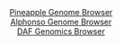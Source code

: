 <div id="Pineapple_Genome_Browser" align="center">
  <a href="https://igv.org/app/?sessionURL=blob:zZJRb9owFIX_i6VWmxQSJyEJiVRN0ELXwooGS5FaVZHjOMHFsVPbhALiv89Fm_bSh_KwaZIf7Ktr33OOvz1oiVRUcJAAz3YD23WBBdRSbOaobhi5QzVRICkRU8QCkpREEo4JSPagREqjdDYxN5daNypxHKqbTo14JWzl26hGO8HRRtlY1M6lYAzlQiItpHIGErXCoVXb2ZAcNY1tZvt24BRIIwexZim4Ek5DeJVtzHvZ71JWES5qktVrpulRQGb0GI2FXaIv_cW8jzFRaky2N8VFf3zTv_eH6cN1ePmQTr8u0nBxPqcVR3otyQXaBau23s6HLZ6yaDW5a5b59Zk36i68b9_P_Kvz4WtDJVEXbuT2_F4v7nZNNJQX5PV_cm0WPdG5HhubOa3ICAr9A9_hmXorLKFMCby9edd7AA4WYAKvDQ0AL2WUuNDyYWgFXth527o9C8LYJCQFBcnjkwW0RHhl2h_3QG8bwwxQ5GV9xMcCQhZEgqQTQxi5cewF3agL49g9WHuwluzvxTtKZ3EEvb7nhVlJmTZAF5nijbIR53aLS7vanZjnfW84SwczX1VXrMaj0IXj1ZRPX6b4fY4C49.MPn6hMfoRRf.EvI8IsXV.Km41DDdn3kCsnydXl9GzHMyK2.r5ddBrt3L1bkChsXtaOKWQNdKm31TM8RdvLZIUcW0KLVU0p4zq7cLkKDYgcT3fYAuwYMJwCGSVf4IWtNwAfv6Dp394OvwE">Pineapple Genome Browser</a>
</div>
<div id="Alphonso_Genome_Browser" align="center">
  <a href="https://igv.org/app/?sessionURL=blob:zZJdb5swGIX_i6VWm0TAQBMCUjXRNGnTL9akKVurChligzOwiW1I0ij_fW61aTe5aC42TbIl.5Xt95zjZwtaLCTlDATAMe2uadvAALLgqymq6hLfoQpLEBBUSmwAgQkWmGUYBFtAkFRoNrnRNwulahlYFlV1p0Is56Z0TVShV87QSpoZr6wBL0uUcoEUF9I6E6jlFs3bzgqnqK5N3ds1u9YcKWShsi44k9yqMcuTlX4v.V1Kcsx4hZOqKRV9F5BoPVrj3CToSxhPwyzDUl7jzXh.Gl6Pw0d3OHu66A2eZtFlPOvFx1OaM6QagU.HWTZ8IOOvNzcpi8glcZtBM8b49oHzI_f8eLiuqcDy1Pbsvtv3oefpYCib4_X_5FkPeqBvNbmP1.sFzeLv69uzcxpFA9LCx_ButNrruw92Bih51mgOQFYIL7Ch4cKe0XV6nbel3Tcg9HU6glMQPL8YQAmU_dDHn7dAbWpNC5B42byDYwAu5liAoOND6Nm.73RPvBPo._bO2IJGlH8v2tFs4nvQCR2nlxBaKo3yPJGsliZizGwzYuavB2YJuwSehN6wmJ6ly0V85Iyu9Vw4Axkt13Q_R32dgW7__oXa7EdU_RPyPiLEVOmhuLFiOm6.yc1FFN47I.9pXFwuF7cRuZre743nDaTDoiFcVEjp87qit7.Ia5GgiCldaKmkKS2p2sQ6Rb4Cge24GlyQ8ZJrEoHI00_QgIbdhZ__AOruXnY_AQ--">Alphonso Genome Browser</a>
</div>


<div id="DAF_Genomics_Browser" align="center">
  <a href="https://igv.org/app/?sessionURL=blob:tZH7a9swEMf_F0H7k.34Fcc2hOF2fYSMjCZzTVNKuNjn2NSyPElu2oX87zu8jsEejEEHkjhxj._dfQ7sCaWqRcti5lrO2HIcZjBVif0KeNfgAjgqFpfQKDSYxBIltjmy.MBKUBrS5QfKrLTuVDwaFVCaO2wFr3NlKc.CzlSi1xVSqOlawOGLaGGvrFxwCtYwgqarRKvECPIclTLtUYftbrMHer77NkNJ3PC.0fWguqEmqLHCKoG6rdsCn__SyH9QplO_S7JVMuTP8WVWTJP5LLn1LtL1VXC.Tj9eZ2mQna7qXQu6lzgdb0MerHH.6cQ96.yFWEn_bu.Fs.XNon888d6fXjx3tUQ1dSZO6IWRTTSOBmtE3hMEllfSiR3fmLih4fq..Wp644C2IEXN4vsHg2kJ.SOF3x.YfukIFVP4uR.oGUzIAiWLzci2J04UuWN_4ttR5ByNA.tl88YsL9NlNLHdxHUDawuc9Mu6GRZIQr863wrkT5Xp_iso4nOrd2dXN0DW9pqeJ543i2yZ3V1meO6J38JyaYY_DlcKyUGT69v3FQ00pMmx1T_YeMeH41c-">DAF Genomics Browser</a>
</div>
